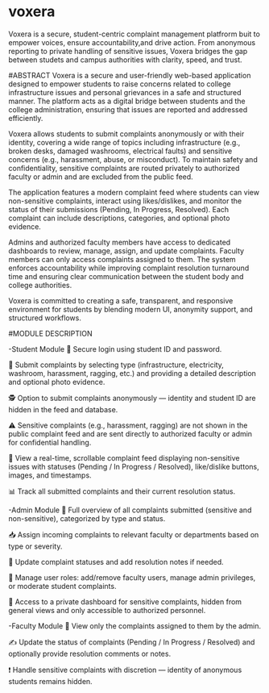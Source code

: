 # voxera
Voxera is a secure, student-centric complaint management platfrorm buit to empower voices, ensure accountability,and drive action. From anonymous reporting to private handling of sensitive issues, Voxera bridges the gap between studets and campus authorities with clarity, speed, and trust.

#ABSTRACT
Voxera is a secure and user-friendly web-based application designed to empower students to raise concerns related to college infrastructure issues and personal grievances in a safe and structured manner. The platform acts as a digital bridge between students and the college administration, ensuring that issues are reported and addressed efficiently.

Voxera allows students to submit complaints anonymously or with their identity, covering a wide range of topics including infrastructure (e.g., broken desks, damaged washrooms, electrical faults) and sensitive concerns (e.g., harassment, abuse, or misconduct). To maintain safety and confidentiality, sensitive complaints are routed privately to authorized faculty or admin and are excluded from the public feed.

The application features a modern complaint feed where students can view non-sensitive complaints, interact using likes/dislikes, and monitor the status of their submissions (Pending, In Progress, Resolved). Each complaint can include descriptions, categories, and optional photo evidence.

Admins and authorized faculty members have access to dedicated dashboards to review, manage, assign, and update complaints. Faculty members can only access complaints assigned to them. The system enforces accountability while improving complaint resolution turnaround time and ensuring clear communication between the student body and college authorities.

Voxera is committed to creating a safe, transparent, and responsive environment for students by blending modern UI, anonymity support, and structured workflows.

#MODULE DESCRIPTION

-Student Module
🔐 Secure login using student ID and password.

📝 Submit complaints by selecting type (infrastructure, electricity, washroom, harassment, ragging, etc.) and providing a detailed description and optional photo evidence.

🕵️ Option to submit complaints anonymously — identity and student ID are hidden in the feed and database.

⚠️ Sensitive complaints (e.g., harassment, ragging) are not shown in the public complaint feed and are sent directly to authorized faculty or admin for confidential handling.

📰 View a real-time, scrollable complaint feed displaying non-sensitive issues with statuses (Pending / In Progress / Resolved), like/dislike buttons, images, and timestamps.

📊 Track all submitted complaints and their current resolution status.



-Admin Module
🧾 Full overview of all complaints submitted (sensitive and non-sensitive), categorized by type and status.

📥 Assign incoming complaints to relevant faculty or departments based on type or severity.

🔄 Update complaint statuses and add resolution notes if needed.

👥 Manage user roles: add/remove faculty users, manage admin privileges, or moderate student complaints.

🔐 Access to a private dashboard for sensitive complaints, hidden from general views and only accessible to authorized personnel.


-Faculty Module
📌 View only the complaints assigned to them by the admin.

✍️ Update the status of complaints (Pending / In Progress / Resolved) and optionally provide resolution comments or notes.

❗ Handle sensitive complaints with discretion — identity of anonymous students remains hidden.
